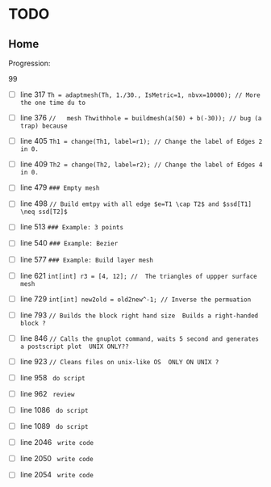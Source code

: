 <!--- THIS FILE IS AUTOMATICALY GENERATED --->
<!--- DO NOT EDIT --->

# TODO

## Home

Progression:
<div class="progress progress-80plus">
	<div class="progress-bar" style="width:99%">
	</div>
	<span class="progress-label">99</span>
</div>

- [ ] line 317
	```Th = adaptmesh(Th, 1./30., IsMetric=1, nbvx=10000); // More the one time du to ```
- [ ] line 376
	```//	mesh Thwithhole = buildmesh(a(50) + b(-30)); // bug (a trap) because ```
- [ ] line 405
	```Th1 = change(Th1, label=r1); // Change the label of Edges 2 in 0. ```
- [ ] line 409
	```Th2 = change(Th2, label=r2); // Change the label of Edges 4 in 0. ```
- [ ] line 479
	```### Empty mesh ```
- [ ] line 498
	```	// Build emtpy with all edge $e=T1 \cap T2$ and $ssd[T1] \neq ssd[T2]$ ```
- [ ] line 513
	```### Example: 3 points ```
- [ ] line 540
	```### Example: Bezier ```
- [ ] line 577
	```### Example: Build layer mesh ```
- [ ] line 621
	```int[int] r3 = [4, 12]; //  The triangles of uppper surface mesh```
- [ ] line 729
	```	int[int] new2old = old2new^-1; // Inverse the permuation ```
- [ ] line 793
	```// Builds the block right hand size  Builds a right-handed block ?```
- [ ] line 846
	```// Calls the gnuplot command, waits 5 second and generates a postscript plot  UNIX ONLY??```
- [ ] line 923
	```// Cleans files on unix-like OS  ONLY ON UNIX ?```
- [ ] line 958
	``` do script```
- [ ] line 962
	``` review```
- [ ] line 1086
	``` do script```
- [ ] line 1089
	``` do script```
- [ ] line 2046
	``` write code```
- [ ] line 2050
	``` write code```
- [ ] line 2054
	``` write code```

